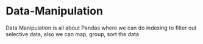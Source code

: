 # Data-Manipulation
Data Manipulation is all about Pandas where we can do indexing to filter out selective data, also we can map, group, sort the data
